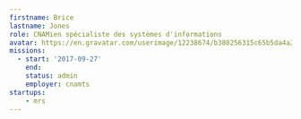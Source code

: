 ```yaml
---
firstname: Brice
lastname: Jones
role: CNAMien spécialiste des systèmes d'informations
avatar: https://en.gravatar.com/userimage/12238674/b380256315c65b5da4a2b0dd67321a3f.jpeg
missions:
  - start: '2017-09-27'
    end:
    status: admin
    employer: cnamts
startups:
    - mrs
---
```

